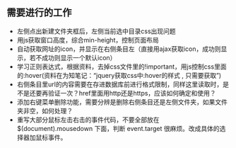 ## 需要进行的工作
* 左侧点出新建文件夹框后，左侧当前选中目录css出现问题
* 用js获取窗口高度，综合min-height，控制页面布局
* 自动获取网址的icon，并显示在右侧条目左（直接用ajax获取icon，成功则显示，若不成功则显示一个默认icon）
* 学习正则表达式，根据资料，去掉css文件里的!important，用js控制css里面的:hover(资料在为知笔记：“jquery获取css中:hover的样式 , 只需要获取”)
* 右侧条目里url的内容需要在存进数据库前进行格式限制，同样这里读取时，是不是还要再验证一次？href里面用http还是https，应该如何确定和使用？
* 添加右键菜单删除功能，需要分辨是删除右侧条目还是左侧文件夹，如果文件夹非空，如何处理？
* 重写大部分鼠标左击右击的事件代码，不要全部放在 $(document).mousedown 下面，判断 event.target 很麻烦。改成具体的选择器加鼠标事件。

